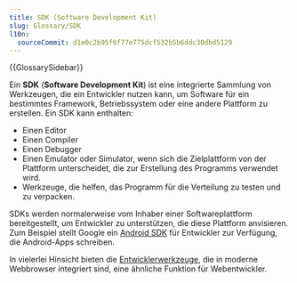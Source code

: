 ```yaml
---
title: SDK (Software Development Kit)
slug: Glossary/SDK
l10n:
  sourceCommit: d1e0c2b95f6f77e775dcf532b5b6ddc30dbd5129
---
```


{{GlossarySidebar}}

Ein **SDK** (**Software Development Kit**) ist eine integrierte Sammlung von Werkzeugen, die ein Entwickler nutzen kann, um Software für ein bestimmtes Framework, Betriebssystem oder eine andere Plattform zu erstellen. Ein SDK kann enthalten:

- Einen Editor
- Einen Compiler
- Einen Debugger
- Einen Emulator oder Simulator, wenn sich die Zielplattform von der Plattform unterscheidet, die zur Erstellung des Programms verwendet wird.
- Werkzeuge, die helfen, das Programm für die Verteilung zu testen und zu verpacken.

SDKs werden normalerweise vom Inhaber einer Softwareplattform bereitgestellt, um Entwickler zu unterstützen, die diese Plattform anvisieren. Zum Beispiel stellt Google ein [Android SDK](https://developer.android.com/studio) für Entwickler zur Verfügung, die Android-Apps schreiben.

In vielerlei Hinsicht bieten die [Entwicklerwerkzeuge](/de/docs/Glossary/developer_tools), die in moderne Webbrowser integriert sind, eine ähnliche Funktion für Webentwickler.

